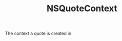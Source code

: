 ﻿---
uid: crmscript_ref_NSQuoteContext
title: NSQuoteContext
intellisense: Void.NSQuoteContext
keywords: NSQuoteContext
so.topic: reference
---

The context a quote is created in.
